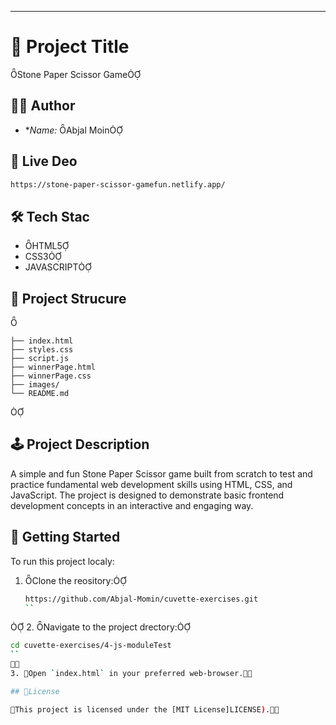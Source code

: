 
---

# 📄 Project Title
Stone Paper Scissor Game

## 🧑‍💻 Author

- **Name:* Abjal Moin

## 🚀 Live Deo
```bash
https://stone-paper-scissor-gamefun.netlify.app/
```

## 🛠️ Tech Stac

- HTML5
- CSS3
- JAVASCRIPT

## 📁 Project Strucure


```plaintext
├── index.html
├── styles.css
├── script.js
├── winnerPage.html
├── winnerPage.css
├── images/
└── README.md
```



## 🕹️ Project Description

A simple and fun Stone Paper Scissor game built from scratch to test and practice fundamental web development skills using HTML, CSS, and JavaScript.
The project is designed to demonstrate basic frontend development concepts in an interactive and engaging way.

## 📌 Getting Started

To run this project localy:

1. Clone the reository:
   ```bash
   https://github.com/Abjal-Momin/cuvette-exercises.git
   ``

2. Navigate to the project drectory:
   ```bash
   cd cuvette-exercises/4-js-moduleTest
   ``

3. Open `index.html` in your preferred web-browser.

## 📄License

This project is licensed under the [MIT License]LICENSE).
